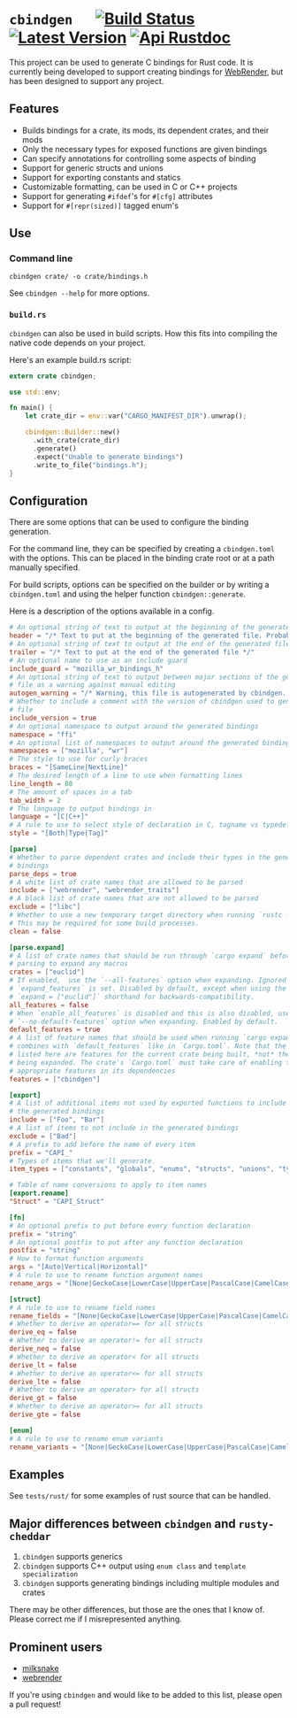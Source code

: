 # `cbindgen` &emsp; [![Build Status]][travis] [![Latest Version]][crates.io] [![Api Rustdoc]][rustdoc]

[Build Status]: https://api.travis-ci.org/eqrion/cbindgen.svg?branch=master
[travis]: https://travis-ci.org/eqrion/cbindgen
[Latest Version]: https://img.shields.io/crates/v/cbindgen.svg
[crates.io]: https://crates.io/crates/cbindgen
[Api Rustdoc]: https://img.shields.io/badge/api-rustdoc-blue.svg
[rustdoc]: https://docs.rs/cbindgen

This project can be used to generate C bindings for Rust code. It is currently being developed to support creating bindings for [WebRender](https://github.com/servo/webrender/), but has been designed to support any project.

## Features

  * Builds bindings for a crate, its mods, its dependent crates, and their mods
  * Only the necessary types for exposed functions are given bindings
  * Can specify annotations for controlling some aspects of binding
  * Support for generic structs and unions
  * Support for exporting constants and statics
  * Customizable formatting, can be used in C or C++ projects
  * Support for generating `#ifdef`'s for `#[cfg]` attributes
  * Support for `#[repr(sized)]` tagged enum's

## Use

### Command line

```
cbindgen crate/ -o crate/bindings.h
```

See `cbindgen --help` for more options.

### `build.rs`

`cbindgen` can also be used in build scripts. How this fits into compiling the native code depends on your project.

Here's an example build.rs script:
```rust
extern crate cbindgen;

use std::env;

fn main() {
    let crate_dir = env::var("CARGO_MANIFEST_DIR").unwrap();

    cbindgen::Builder::new()
      .with_crate(crate_dir)
      .generate()
      .expect("Unable to generate bindings")
      .write_to_file("bindings.h");
}

```

## Configuration

There are some options that can be used to configure the binding generation.

For the command line, they can be specified by creating a `cbindgen.toml` with the options. This can be placed in the binding crate root or at a path manually specified.

For build scripts, options can be specified on the builder or by writing a `cbindgen.toml` and using the helper function `cbindgen::generate`.

Here is a description of the options available in a config.

```toml
# An optional string of text to output at the beginning of the generated file
header = "/* Text to put at the beginning of the generated file. Probably a license. */"
# An optional string of text to output at the end of the generated file
trailer = "/* Text to put at the end of the generated file */"
# An optional name to use as an include guard
include_guard = "mozilla_wr_bindings_h"
# An optional string of text to output between major sections of the generated
# file as a warning against manual editing
autogen_warning = "/* Warning, this file is autogenerated by cbindgen. Don't modify this manually. */"
# Whether to include a comment with the version of cbindgen used to generate the
# file
include_version = true
# An optional namespace to output around the generated bindings
namespace = "ffi"
# An optional list of namespaces to output around the generated bindings
namespaces = ["mozilla", "wr"]
# The style to use for curly braces
braces = "[SameLine|NextLine]"
# The desired length of a line to use when formatting lines
line_length = 80
# The amount of spaces in a tab
tab_width = 2
# The language to output bindings in
language = "[C|C++]"
# A rule to use to select style of declaration in C, tagname vs typedef
style = "[Both|Type|Tag]"

[parse]
# Whether to parse dependent crates and include their types in the generated
# bindings
parse_deps = true
# A white list of crate names that are allowed to be parsed
include = ["webrender", "webrender_traits"]
# A black list of crate names that are not allowed to be parsed
exclude = ["libc"]
# Whether to use a new temporary target directory when running `rustc --pretty=expanded`.
# This may be required for some build processes.
clean = false

[parse.expand]
# A list of crate names that should be run through `cargo expand` before
# parsing to expand any macros
crates = ["euclid"]
# If enabled,  use the `--all-features` option when expanding. Ignored when
# `expand_features` is set. Disabled by default, except when using the
# `expand = ["euclid"]` shorthand for backwards-compatibility.
all_features = false
# When `enable_all_features` is disabled and this is also disabled, use the
# `--no-default-features` option when expanding. Enabled by default.
default_features = true
# A list of feature names that should be used when running `cargo expand`. This
# combines with `default_features` like in `Cargo.toml`. Note that the features
# listed here are features for the current crate being built, *not* the crates
# being expanded. The crate's `Cargo.toml` must take care of enabling the
# appropriate features in its dependencies
features = ["cbindgen"]

[export]
# A list of additional items not used by exported functions to include in
# the generated bindings
include = ["Foo", "Bar"]
# A list of items to not include in the generated bindings
exclude = ["Bad"]
# A prefix to add before the name of every item
prefix = "CAPI_"
# Types of items that we'll generate.
item_types = ["constants", "globals", "enums", "structs", "unions", "typedefs", "opaque", "functions"]

# Table of name conversions to apply to item names
[export.rename]
"Struct" = "CAPI_Struct"

[fn]
# An optional prefix to put before every function declaration
prefix = "string"
# An optional postfix to put after any function declaration
postfix = "string"
# How to format function arguments
args = "[Auto|Vertical|Horizontal]"
# A rule to use to rename function argument names
rename_args = "[None|GeckoCase|LowerCase|UpperCase|PascalCase|CamelCase|SnakeCase|ScreamingSnakeCase|QualifiedScreamingSnakeCase]"

[struct]
# A rule to use to rename field names
rename_fields = "[None|GeckoCase|LowerCase|UpperCase|PascalCase|CamelCase|SnakeCase|ScreamingSnakeCase|QualifiedScreamingSnakeCase]"
# Whether to derive an operator== for all structs
derive_eq = false
# Whether to derive an operator!= for all structs
derive_neq = false
# Whether to derive an operator< for all structs
derive_lt = false
# Whether to derive an operator<= for all structs
derive_lte = false
# Whether to derive an operator> for all structs
derive_gt = false
# Whether to derive an operator>= for all structs
derive_gte = false

[enum]
# A rule to use to rename enum variants
rename_variants = "[None|GeckoCase|LowerCase|UpperCase|PascalCase|CamelCase|SnakeCase|ScreamingSnakeCase|QualifiedScreamingSnakeCase]"

```

## Examples

See `tests/rust/` for some examples of rust source that can be handled.

## Major differences between `cbindgen` and `rusty-cheddar`

1. `cbindgen` supports generics
2. `cbindgen` supports C++ output using `enum class` and `template specialization`
3. `cbindgen` supports generating bindings including multiple modules and crates

There may be other differences, but those are the ones that I know of. Please correct me if I misrepresented anything.

## Prominent users

* [milksnake](https://github.com/getsentry/milksnake)
* [webrender](https://searchfox.org/mozilla-central/source/gfx/webrender_bindings/webrender_ffi_generated.h)

If you're using `cbindgen` and would like to be added to this list, please open a pull request!
